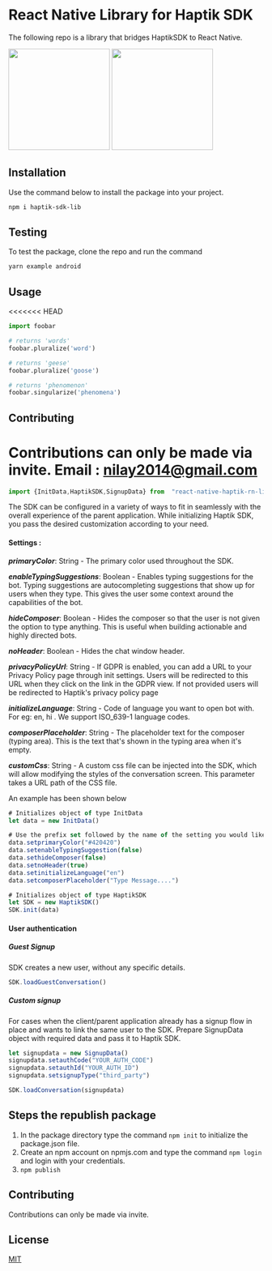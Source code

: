 # React Native Library for Haptik SDK

The following repo is a library that bridges HaptikSDK to React Native.

<img src="https://user-images.githubusercontent.com/84241885/198878080-ae7d32b2-4854-4734-a6b5-0f1d63e65944.jpeg" width="200">      <img src="https://user-images.githubusercontent.com/84241885/198878089-e46574c3-882d-47d9-a4a9-bcdb040a8875.jpeg" width = "200">

## Installation

Use the command below to install the package into your project.

```bash
npm i haptik-sdk-lib
```
## Testing

To test the package, clone the repo and run the command

```bash
yarn example android
```

## Usage

<<<<<<< HEAD
```python
import foobar

# returns 'words'
foobar.pluralize('word')

# returns 'geese'
foobar.pluralize('goose')

# returns 'phenomenon'
foobar.singularize('phenomena')
```

## Contributing

Contributions can only be made via invite.
Email : nilay2014@gmail.com
=======
```js
import {InitData,HaptikSDK,SignupData} from  "react-native-haptik-rn-lib"
```

The SDK can be configured in a variety of ways to fit in seamlessly with the overall experience of the parent application. While initializing Haptik SDK, you pass the desired customization according to your need.

#### Settings :

***primaryColor***: String - The primary color used throughout the SDK.

***enableTypingSuggestions***: Boolean - Enables typing suggestions for the bot. Typing suggestions are autocompleting suggestions that show up for users when they type. This gives the user some context around the capabilities of the bot.

***hideComposer***: Boolean - Hides the composer so that the user is not given the option to type anything. This is useful when building actionable and highly directed bots.

***noHeader***: Boolean - Hides the chat window header.

***privacyPolicyUrl***: String - If GDPR is enabled, you can add a URL to your Privacy Policy page through init settings. Users will be redirected to this URL when they click on the link in the GDPR view. If not provided users will be redirected to Haptik's privacy policy page

***initializeLanguage***: String - Code of language you want to open bot with. For eg: en, hi . We support ISO_639-1 language codes.

***composerPlaceholder***: String - The placeholder text for the composer (typing area). This is the text that's shown in the typing area when it's empty.

***customCss***: String - A custom css file can be injected into the SDK, which will allow modifying the styles of the conversation screen. This parameter takes a URL path of the CSS file.

An example has been shown below

```js
# Initializes object of type InitData
let data = new InitData()

# Use the prefix set followed by the name of the setting you would like to change 
data.setprimaryColor("#420420")
data.setenableTypingSuggestion(false)
data.sethideComposer(false)
data.setnoHeader(true)
data.setinitializeLanguage("en")
data.setcomposerPlaceholder("Type Message....")

# Initializes object of type HaptikSDK
let SDK = new HaptikSDK()
SDK.init(data)
```

#### User authentication

##### Guest Signup

SDK creates a new user, without any specific details.

```js
SDK.loadGuestConversation()
```

##### Custom signup

For cases when the client/parent application already has a signup flow in place and wants to link the same user to the SDK. Prepare SignupData object with required data and pass it to Haptik SDK.

```js
let signupdata = new SignupData()
signupdata.setauthCode("YOUR_AUTH_CODE")
signupdata.setauthId("YOUR_AUTH_ID")
signupdata.setsignupType("third_party")

SDK.loadConversation(signupdata)
```


## Steps the republish package
1) In the package directory type the command `npm init` to initialize the package.json file.
2) Create an npm account on npmjs.com and type the command `npm login` and login with your credentials.
3) `npm publish`

## Contributing

Contributions can only be made via invite.

## License

[MIT](https://choosealicense.com/licenses/mit/)
